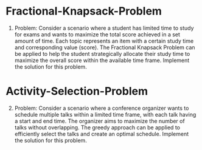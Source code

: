 # Fractional-Knapsack-Problem
1. Problem: Consider a scenario where a student has limited
time to study for exams and wants to maximize the total
score achieved in a set amount of time. Each topic
represents an item with a certain study time and
corresponding value (score). The Fractional Knapsack
Problem can be applied to help the student strategically
allocate their study time to maximize the overall score within
the available time frame. Implement the solution for this
problem.

# Activity-Selection-Problem
2. Problem: Consider a scenario where a conference organizer
wants to schedule multiple talks within a limited time frame,
with each talk having a start and end time. The organizer
aims to maximize the number of talks without overlapping.
The greedy approach can be applied to efficiently select the
talks and create an optimal schedule. Implement the
solution for this problem.
